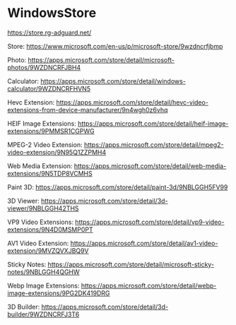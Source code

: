 # WindowsStore

https://store.rg-adguard.net/

Store: https://www.microsoft.com/en-us/p/microsoft-store/9wzdncrfjbmp

Photo: https://apps.microsoft.com/store/detail/microsoft-photos/9WZDNCRFJBH4

Calculator: https://apps.microsoft.com/store/detail/windows-calculator/9WZDNCRFHVN5

Hevc Extension: https://apps.microsoft.com/store/detail/hevc-video-extensions-from-device-manufacturer/9n4wgh0z6vhq

HEIF Image Extensions: https://apps.microsoft.com/store/detail/heif-image-extensions/9PMMSR1CGPWG

MPEG-2 Video Extension: https://apps.microsoft.com/store/detail/mpeg2-video-extension/9N95Q1ZZPMH4

Web Media Extension: https://apps.microsoft.com/store/detail/web-media-extensions/9N5TDP8VCMHS

Paint 3D: https://apps.microsoft.com/store/detail/paint-3d/9NBLGGH5FV99

3D Viewer: https://apps.microsoft.com/store/detail/3d-viewer/9NBLGGH42THS

VP9 Video Extensions: https://apps.microsoft.com/store/detail/vp9-video-extensions/9N4D0MSMP0PT

AV1 Video Extension: https://apps.microsoft.com/store/detail/av1-video-extension/9MVZQVXJBQ9V

Sticky Notes: https://apps.microsoft.com/store/detail/microsoft-sticky-notes/9NBLGGH4QGHW

Webp Image Extensions: https://apps.microsoft.com/store/detail/webp-image-extensions/9PG2DK419DRG

3D Builder: https://apps.microsoft.com/store/detail/3d-builder/9WZDNCRFJ3T6
